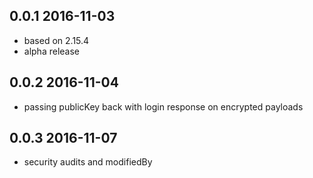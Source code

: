 0.0.1 2016-11-03
----------------

 - based on 2.15.4
 - alpha release 
 
0.0.2 2016-11-04
----------------

 - passing publicKey back with login response on encrypted payloads
 
 0.0.3 2016-11-07
 ----------------
 
  - security audits and modifiedBy

